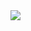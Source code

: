 <div>
  <img src="https://github-readme-stats-pedro-beirao.vercel.app/api?username=Pedro-Beirao&show_icons=true&include_all_commits=true&count_private=true&theme=aura_dark&hide_rank=true&disable_animations=true">
  <!--
  <img src="https://github-readme-stats-pedro-beirao.vercel.app/api/top-langs/?username=Pedro-Beirao&theme=aura_dark&layout=compact&size_weight=1&count_weight=0&disable_animations=true" style="display: inline">
  -->
 </div>
